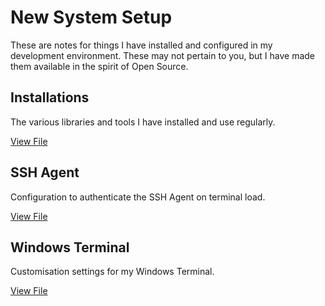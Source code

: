 # New System Setup

These are notes for things I have installed and configured in my development environment. These may not pertain to you, but I have made them available in the spirit of Open Source.

## Installations

The various libraries and tools I have installed and use regularly.

[View File](/new-setup/installs.md)

## SSH Agent

Configuration to authenticate the SSH Agent on terminal load.

[View File](/new-setup/ssh.md)

## Windows Terminal

Customisation settings for my Windows Terminal.

[View File](/new-setup/terminal.md)